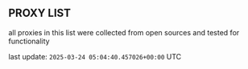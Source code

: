 ## PROXY LIST

all proxies in this list were collected from open sources and tested for functionality

last update: `2025-03-24 05:04:40.457026+00:00` UTC
